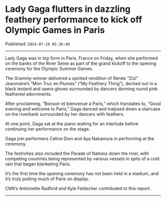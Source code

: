 # Lady Gaga flutters in dazzling feathery performance to kick off Olympic Games in Paris

Published :`2024-07-28 05:36:49`

---

Lady Gaga was in top form in Paris, France on Friday, when she performed on the banks of the River Seine as part of the grand kickoff to the opening ceremony for the Olympic Summer Games.

The Grammy-winner delivered a spirited rendition of Renée “Zizi” Jeanmaire’s “Mon Truc en Plumes” (“My Feathery Thing”), decked out in a black leotard and opera gloves surrounded by dancers donning round pink feathered adornments.

After proclaiming, “Bonsoir et bienvenue à Paris,” which translates to, “Good evening and welcome to Paris,” Gaga danced and traipsed down a staircase on the riverbank surrounded by her dancers with feathers.

At one point, Gaga sat at the piano waiting for an interlude before continuing her performance on the stage.

Gaga join performers Celine Dion and Aya Nakamura in performing at the ceremony.

The festivities also included the Parade of Nations down the river, with competing countries being represented by various vessels in spits of a cold rain that began blanketing Paris.

It’s the first time the opening ceremony has not been held in a stadium, and it’s truly putting much of Paris on display.

CNN’s Antoinette Radford and Kyle Feldscher contributed to this report.

---

